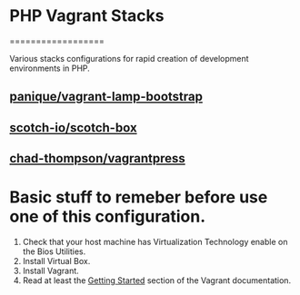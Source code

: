 # PHP Vagrant Stacks
==================

Various stacks configurations for rapid creation of development environments in PHP.

## [panique/vagrant-lamp-bootstrap](https://github.com/panique/vagrant-lamp-bootstrap)
## [scotch-io/scotch-box](https://github.com/scotch-io/scotch-box)
## [chad-thompson/vagrantpress](https://github.com/chad-thompson/vagrantpress)

# Basic stuff to remeber before use one of this configuration. 
1. Check that your host machine has Virtualization Technology enable on the Bios Utilities. 
2. Install Virtual Box.
3. Install Vagrant. 
4. Read at least the [Getting Started](https://docs.vagrantup.com/v2/getting-started/) section of the Vagrant documentation.
